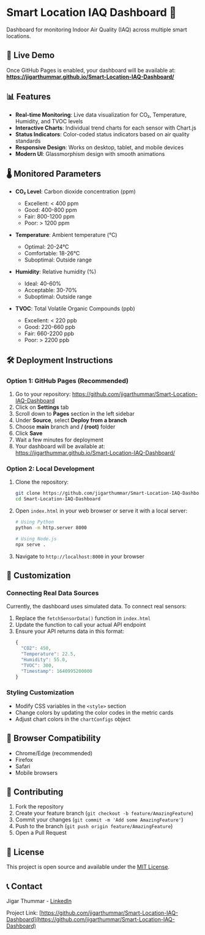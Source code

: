 # Smart Location IAQ Dashboard 🌿

Dashboard for monitoring Indoor Air Quality (IAQ) across multiple smart locations.

## 🚀 Live Demo

Once GitHub Pages is enabled, your dashboard will be available at:
**https://jigarthummar.github.io/Smart-Location-IAQ-Dashboard/**

## 📊 Features

- **Real-time Monitoring**: Live data visualization for CO₂, Temperature, Humidity, and TVOC levels
- **Interactive Charts**: Individual trend charts for each sensor with Chart.js
- **Status Indicators**: Color-coded status indicators based on air quality standards
- **Responsive Design**: Works on desktop, tablet, and mobile devices
- **Modern UI**: Glassmorphism design with smooth animations

## 🌡️ Monitored Parameters

- **CO₂ Level**: Carbon dioxide concentration (ppm)
  - Excellent: < 400 ppm
  - Good: 400-800 ppm
  - Fair: 800-1200 ppm
  - Poor: > 1200 ppm

- **Temperature**: Ambient temperature (°C)
  - Optimal: 20-24°C
  - Comfortable: 18-26°C
  - Suboptimal: Outside range

- **Humidity**: Relative humidity (%)
  - Ideal: 40-60%
  - Acceptable: 30-70%
  - Suboptimal: Outside range

- **TVOC**: Total Volatile Organic Compounds (ppb)
  - Excellent: < 220 ppb
  - Good: 220-660 ppb
  - Fair: 660-2200 ppb
  - Poor: > 2200 ppb

## 🛠️ Deployment Instructions

### Option 1: GitHub Pages (Recommended)

1. Go to your repository: https://github.com/jigarthummar/Smart-Location-IAQ-Dashboard
2. Click on **Settings** tab
3. Scroll down to **Pages** section in the left sidebar
4. Under **Source**, select **Deploy from a branch**
5. Choose **main** branch and **/ (root)** folder
6. Click **Save**
7. Wait a few minutes for deployment
8. Your dashboard will be available at: https://jigarthummar.github.io/Smart-Location-IAQ-Dashboard/

### Option 2: Local Development

1. Clone the repository:
   ```bash
   git clone https://github.com/jigarthummar/Smart-Location-IAQ-Dashboard.git
   cd Smart-Location-IAQ-Dashboard
   ```

2. Open `index.html` in your web browser or serve it with a local server:
   ```bash
   # Using Python
   python -m http.server 8000
   
   # Using Node.js
   npx serve .
   ```

3. Navigate to `http://localhost:8000` in your browser

## 🔧 Customization

### Connecting Real Data Sources

Currently, the dashboard uses simulated data. To connect real sensors:

1. Replace the `fetchSensorData()` function in `index.html`
2. Update the function to call your actual API endpoint
3. Ensure your API returns data in this format:
   ```javascript
   {
     "CO2": 450,
     "Temperature": 22.5,
     "Humidity": 55.0,
     "TVOC": 300,
     "Timestamp": 1640995200000
   }
   ```

### Styling Customization

- Modify CSS variables in the `<style>` section
- Change colors by updating the color codes in the metric cards
- Adjust chart colors in the `chartConfigs` object

## 📱 Browser Compatibility

- Chrome/Edge (recommended)
- Firefox
- Safari
- Mobile browsers

## 🤝 Contributing

1. Fork the repository
2. Create your feature branch (`git checkout -b feature/AmazingFeature`)
3. Commit your changes (`git commit -m 'Add some AmazingFeature'`)
4. Push to the branch (`git push origin feature/AmazingFeature`)
5. Open a Pull Request

## 📄 License

This project is open source and available under the [MIT License](LICENSE).

## 📞 Contact

Jigar Thummar - [LinkedIn](https://www.linkedin.com/in/jigar-thummar-aa22201b0)

Project Link: [https://github.com/jigarthummar/Smart-Location-IAQ-Dashboard](https://github.com/jigarthummar/Smart-Location-IAQ-Dashboard)
